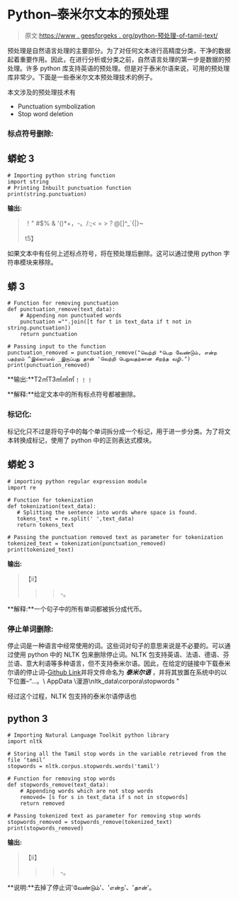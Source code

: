 # Python–泰米尔文本的预处理

> 原文:[https://www . geesforgeks . org/python-预处理-of-tamil-text/](https://www.geeksforgeeks.org/python-preprocessing-of-tamil-text/)

预处理是自然语言处理的主要部分。为了对任何文本进行高精度分类，干净的数据起着重要作用。因此，在进行分析或分类之前，自然语言处理的第一步是数据的预处理。许多 python 库支持英语的预处理。但是对于泰米尔语来说，可用的预处理库非常少。下面是一些泰米尔文本预处理技术的例子。

本文涉及的预处理技术有

*   Punctuation symbolization
*   Stop word deletion

### **标点符号删除:**

## 蟒蛇 3

```
# Importing python string function
import string     
# Printing Inbuilt punctuation function
print(string.punctuation)   
```

**输出:**

> ！" #$% & '()*+，-。/:;< = >？@[\]^_`{|}~
> 
> t5】

如果文本中有任何上述标点符号，将在预处理后删除。这可以通过使用 python 字符串模块来移除。

## 蟒 3

```
# Function for removing punctuation
def punctuation_remove(text_data): 
    # Appending non punctuated words
    punctuation ="".join([t for t in text_data if t not in string.punctuation])  
    return punctuation

# Passing input to the function
punctuation_removed = punctuation_remove("வெற்றி *பெற வேண்டும், என்ற பதற்றம் ^இல்லாமல் _இருப்பது தான் 'வெற்றி பெறுவதற்கான சிறந்த வழி.") 
print(punctuation_removed)
```

**输出:**T2㎡T3㎡㎡㎡﹗﹗﹗

**解释:**给定文本中的所有标点符号都被删除。

### **标记化:**

标记化只不过是将句子中的每个单词拆分成一个标记，用于进一步分类。为了将文本转换成标记，使用了 python 中的正则表达式模块。

## 蟒蛇 3

```
# importing python regular expression module
import re    

# Function for tokenization
def tokenization(text_data):
   # Splitting the sentence into words where space is found.
   tokens_text = re.split(' ',text_data)      
   return tokens_text

# Passing the punctuation removed text as parameter for tokenization  
tokenized_text = tokenization(punctuation_removed)  
print(tokenized_text)
```

**输出:**

> 【ⅱ】
> 
> > > -。

**解释:**一个句子中的所有单词都被拆分成代币。

### **停止单词删除:**

停止词是一种语言中经常使用的词。这些词对句子的意思来说是不必要的。可以通过使用 python 中的 NLTK 包来删除停止词。NLTK 包支持英语、法语、德语、芬兰语、意大利语等多种语言，但不支持泰米尔语。因此，在给定的链接中下载泰米尔语的停止词–[Github Link](https://github.com/AshokR/TamilNLP/blob/master/tamilnlp/Resources/TamilStopWords.txt)并将文件命名为 ***泰米尔语*** ，并将其放置在系统中的以下位置–“…。\ AppData \漫游\nltk_data\corpora\stopwords "

经过这个过程，NLTK 包支持的泰米尔语停话也

## python 3

```
# Importing Natural Language Toolkit python library
import nltk

# Storing all the Tamil stop words in the variable retrieved from the file ‘tamil’ 
stopwords = nltk.corpus.stopwords.words('tamil')  

# Function for removing stop words
def stopwords_remove(text_data):
    # Appending words which are not stop words  
    removed= [s for s in text_data if s not in stopwords]  
    return removed

# Passing tokenized text as parameter for removing stop words
stopwords_removed = stopwords_remove(tokenized_text) 
print(stopwords_removed)
```

**输出:**

> 【ⅱ】
> 
> > > -。

**说明:**去掉了停止词'வேண்டும்'、'என்ற'、'தான்'。